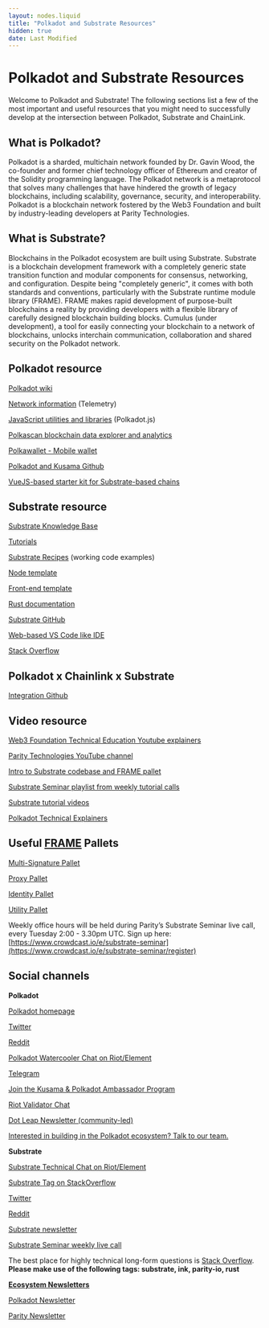 ```yaml
---
layout: nodes.liquid
title: "Polkadot and Substrate Resources"
hidden: true
date: Last Modified
---
```

# Polkadot and Substrate Resources

Welcome to Polkadot and Substrate! The following sections list a few of the most important and useful resources that you might need to successfully develop at the intersection between Polkadot, Substrate and ChainLink. 


## What is Polkadot?

Polkadot is a sharded, multichain network founded by Dr. Gavin Wood, the co-founder and former chief technology officer of Ethereum and creator of the Solidity programming language. The Polkadot network is a metaprotocol that solves many challenges that have hindered the growth of legacy blockchains, including scalability, governance, security, and interoperability. Polkadot is a blockchain network fostered by the Web3 Foundation and built by industry-leading developers at Parity Technologies.


## What is Substrate?

Blockchains in the Polkadot ecosystem are built using Substrate. Substrate is a blockchain development framework with a completely generic state transition function and modular components for consensus, networking, and configuration. Despite being "completely generic", it comes with both standards and conventions, particularly with the Substrate runtime module library (FRAME). FRAME makes rapid development of purpose-built blockchains a reality by providing developers with a flexible library of carefully designed blockchain building blocks. Cumulus (under development), a tool for easily connecting your blockchain to a network of blockchains, unlocks interchain communication, collaboration and shared security on the Polkadot network.


## Polkadot resource

[Polkadot wiki](https://wiki.polkadot.network/docs/en/build-index)

[Network information](https://telemetry.polkadot.io/ ) (Telemetry)

[JavaScript utilities and libraries](https://polkadot.js.org/ ) (Polkadot.js)

[Polkascan blockchain data explorer and analytics](https://polkascan.io/ )

[Polkawallet - Mobile wallet](https://polkawallet.io/ )

[Polkadot and Kusama Github](https://github.com/paritytech/polkadot )

[VueJS-based starter kit for Substrate-based chains](https://github.com/Swader/polkadash)


## Substrate resource

[Substrate Knowledge Base](https://www.substrate.dev/docs/en)

[Tutorials](https://substrate.dev/en/tutorials)

[Substrate Recipes](https://substrate.dev/recipes/ ) (working code examples)

[Node template](https://github.com/substrate-developer-hub/substrate-node-template/tree/v2.0.0-rc3)

[Front-end template](https://github.com/substrate-developer-hub/substrate-front-end-template/tree/v2.0.0-rc3)

[Rust documentation](https://substrate.dev/rustdocs/v2.0.0-rc3)

[Substrate GitHub](https://github.com/paritytech/substrate/tree/v2.0.0-rc3)

[Web-based VS Code like IDE](https://playground.substrate.dev/)

[Stack Overflow](https://stackoverflow.com/questions/tagged/substrate)


## Polkadot x Chainlink x Substrate

[Integration Github](https://github.com/smartcontractkit/chainlink-polkadot)


## Video resource

[Web3 Foundation Technical Education Youtube explainers](https://www.youtube.com/playlist?list=PLOyWqupZ-WGuAuS00rK-pebTMAOxW41W8)

[Parity Technologies YouTube channel](https://www.youtube.com/channel/UCSs5vZi0U7qHLkUjF3QnaWg/featured)

[Intro to Substrate codebase and FRAME pallet](https://www.youtube.com/watch?v=5PSllaWbYag)

[Substrate Seminar playlist from weekly tutorial calls](https://www.youtube.com/playlist?list=PLp0_ueXY_enXRfoaW7sTudeQH10yDvFOS)

[Substrate tutorial videos](https://www.youtube.com/watch?v=qaykNPHJcyw)

[Polkadot Technical Explainers](https://www.youtube.com/playlist?list=PLOyWqupZ-WGuAuS00rK-pebTMAOxW41W8)


## Useful [FRAME](https://substrate.dev/docs/en/knowledgebase/runtime/frame) Pallets

[Multi-Signature Pallet](https://substrate.dev/rustdocs/v2.0.0-rc3/pallet_multisig/index.html)

[Proxy Pallet](https://substrate.dev/rustdocs/v2.0.0-rc3/pallet_proxy/index.html)

[Identity Pallet](https://substrate.dev/rustdocs/v2.0.0-rc3/pallet_identity/index.html)

[Utility Pallet](https://substrate.dev/rustdocs/v2.0.0-rc3/pallet_utility/index.html)

Weekly office hours will be held during Parity’s Substrate Seminar live call, every Tuesday 2:00 - 3.30pm UTC. Sign up here: [https://www.crowdcast.io/e/substrate-seminar](https://www.crowdcast.io/e/substrate-seminar/register)


## Social channels

**Polkadot**

[Polkadot homepage](https://polkadot.network/)

[Twitter](https://twitter.com/polkadotnetwork )

[Reddit](https://www.reddit.com/r/dot )

[Polkadot Watercooler Chat on Riot/Element](https://riot.im/app/#/room/#polkadot-watercooler:matrix.org)

[Telegram](https://t.me/polkadotofficial)

[Join the Kusama & Polkadot Ambassador Program](https://polkadot.network/polkadot-ambassador-program/)

[Riot Validator Chat](https://riot.im/app/#/room/!NZrbtteFeqYKCUGQtr:matrix.parity.io?via=matrix.parity.io&via=matrix.org&via=web3.foundation)

[Dot Leap Newsletter (community-led)](https://dotleap.substack.com/)

[Interested in building in the Polkadot ecosystem? Talk to our team.](https://info.polkadot.network/build)

**Substrate**

[Substrate Technical Chat on Riot](https://riot.im/app/#/room/!HzySYSaIhtyWrwiwEV:matrix.org)<span style="text-decoration:underline;">/Element</span>

[Substrate Tag on StackOverflow](https://stackoverflow.com/questions/tagged/substrate)

[Twitter](https://twitter.com/substrate_io )

[Reddit](https://www.reddit.com/r/substrate/ )

[Substrate newsletter](https://www.substrate.io/newsletter/)

[Substrate Seminar weekly live call](https://www.crowdcast.io/e/substrate-seminar/register)

The best place for highly technical long-form questions is [Stack Overflow](https://stackoverflow.com/questions/tagged/substrate). **Please make use of the following tags: substrate, ink, parity-io, rust**

**<span style="text-decoration:underline;">Ecosystem Newsletters</span>**

[Polkadot Newsletter](https://info.polkadot.network/subscribe)

[Parity Newsletter](https://www.parity.io/newsletter/)